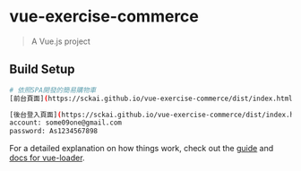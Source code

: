 # vue-exercise-commerce

> A Vue.js project

## Build Setup

``` bash
# 依照SPA開發的簡易購物車
[前台頁面](https://sckai.github.io/vue-exercise-commerce/dist/index.html#/home)

[後台登入頁面](https://sckai.github.io/vue-exercise-commerce/dist/index.html#/login)
account: some09one@gmail.com
password: As1234567898
```

For a detailed explanation on how things work, check out the [guide](http://vuejs-templates.github.io/webpack/) and [docs for vue-loader](http://vuejs.github.io/vue-loader).

